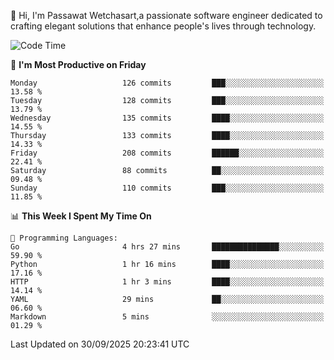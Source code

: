 
👋 Hi, I'm Passawat Wetchasart,a passionate software engineer dedicated to crafting elegant solutions that enhance people's lives through technology.


<!--START_SECTION:waka-->
![Code Time](http://img.shields.io/badge/Code%20Time-2%2C232%20hrs%2029%20mins-blue)

📅 **I'm Most Productive on Friday** 

```text
Monday                   126 commits         ███░░░░░░░░░░░░░░░░░░░░░░   13.58 % 
Tuesday                  128 commits         ███░░░░░░░░░░░░░░░░░░░░░░   13.79 % 
Wednesday                135 commits         ████░░░░░░░░░░░░░░░░░░░░░   14.55 % 
Thursday                 133 commits         ████░░░░░░░░░░░░░░░░░░░░░   14.33 % 
Friday                   208 commits         ██████░░░░░░░░░░░░░░░░░░░   22.41 % 
Saturday                 88 commits          ██░░░░░░░░░░░░░░░░░░░░░░░   09.48 % 
Sunday                   110 commits         ███░░░░░░░░░░░░░░░░░░░░░░   11.85 % 
```


📊 **This Week I Spent My Time On** 

```text
💬 Programming Languages: 
Go                       4 hrs 27 mins       ███████████████░░░░░░░░░░   59.90 % 
Python                   1 hr 16 mins        ████░░░░░░░░░░░░░░░░░░░░░   17.16 % 
HTTP                     1 hr 3 mins         ████░░░░░░░░░░░░░░░░░░░░░   14.14 % 
YAML                     29 mins             ██░░░░░░░░░░░░░░░░░░░░░░░   06.60 % 
Markdown                 5 mins              ░░░░░░░░░░░░░░░░░░░░░░░░░   01.29 % 
```


 Last Updated on 30/09/2025 20:23:41 UTC
<!--END_SECTION:waka-->

<!--
**markpassawat/markpassawat** is a ✨ _special_ ✨ repository because its `README.md` (this file) appears on your GitHub profile.

Here are some ideas to get you started:

- 🔭 I’m currently working on ...
- 🌱 I’m currently learning ...
- 👯 I’m looking to collaborate on ...
- 🤔 I’m looking for help with ...
- 💬 Ask me about ...
- 📫 How to reach me: ...
- 😄 Pronouns: He/Him
- ⚡ Fun fact: ...
-->
